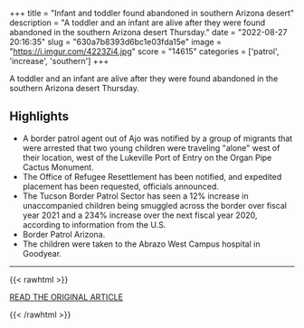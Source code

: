 +++
title = "Infant and toddler found abandoned in southern Arizona desert"
description = "A toddler and an infant are alive after they were found abandoned in the southern Arizona desert Thursday."
date = "2022-08-27 20:16:35"
slug = "630a7b8393d6bc1e03fda15e"
image = "https://i.imgur.com/4223Zi4.jpg"
score = "14615"
categories = ['patrol', 'increase', 'southern']
+++

A toddler and an infant are alive after they were found abandoned in the southern Arizona desert Thursday.

## Highlights

- A border patrol agent out of Ajo was notified by a group of migrants that were arrested that two young children were traveling "alone" west of their location, west of the Lukeville Port of Entry on the Organ Pipe Cactus Monument.
- The Office of Refugee Resettlement has been notified, and expedited placement has been requested, officials announced.
- The Tucson Border Patrol Sector has seen a 12% increase in unaccompanied children being smuggled across the border over fiscal year 2021 and a 234% increase over the next fiscal year 2020, according to information from the U.S.
- Border Patrol Arizona.
- The children were taken to the Abrazo West Campus hospital in Goodyear.

---

{{< rawhtml >}}
  <p class="article-category">
    <a target="_blank" href="https://www.abc15.com/news/region-central-southern-az/infant-and-toddler-found-abandoned-in-southern-arizona-desert">READ THE ORIGINAL ARTICLE</a>
  </p>
{{< /rawhtml >}}
